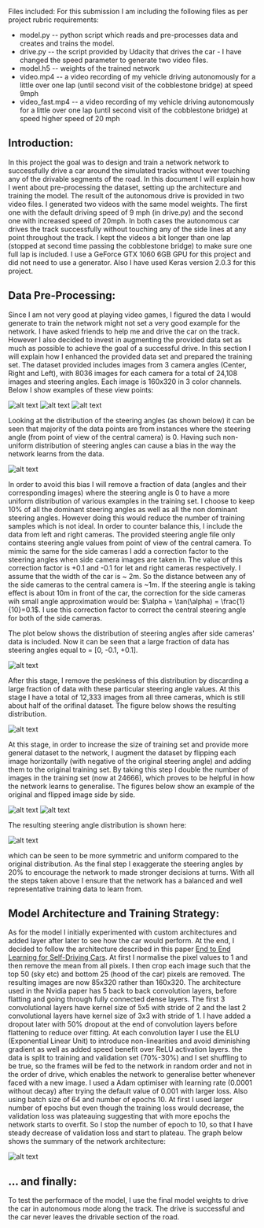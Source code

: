 Files included:
For this submission I am including the following files as per project rubric requirements:
* model.py -- python script which reads and pre-processes data and creates and trains the model.
* drive.py -- the script provided by Udacity that drives the car - I have changed the speed parameter to generate two video files.
* model.h5 -- weights of the trained network
* video.mp4 -- a video recording of my vehicle driving autonomously for a little over one lap (until second visit of the cobblestone bridge) at speed 9mph
* video_fast.mp4 -- a video recording of my vehicle driving autonomously for a little over one lap (until second visit of the cobblestone bridge) at speed higher speed of 20 mph

[//]: # (Image References)
[image1]: ./plots/left_view.png "Left"
[image2]: ./plots/center_view.png "Center"
[image3]: ./plots/right_view.png "Right"

[image4]: ./plots/original_steering_angles.png "Steering Angles"


[image5]: ./plots/all_steering_angles_post_correction.png "From three cameras"

[image6]: ./plots/all_steering_angles_peakiness_removed.png "Reduce dominant angles"


[image7]: ./plots/before_flip.png "Before"
[image8]: ./plots/after_flip.png "After"
[image9]: ./plots/final_angle_dist.png "Final Distribution"
[image10]: ./plots/nn_arch.png "Architecture"


## Introduction: 
In this project the goal was to design and train a network network to successfully drive a car around the simulated tracks without ever touching any of the drivable segments of the road.
In this document I will explain how I went about pre-processing the dataset, setting up the architecture and training the model. The result of the autonomous drive is provided in two video files.
I generated two videos with the same model weights. The first one with the default driving speed of 9 mph (in drive.py) and the second one with increased speed of 20mph. In both cases the autonomous car drives the track successfully without touching any of the side lines at any point throughout the track. I kept the videos a bit longer than one lap (stopped at second time passing the cobblestone bridge) to make sure one full lap is included.
I use a GeForce GTX 1060 6GB GPU for this project and did not need to use a generator. Also I have used Keras version 2.0.3 for this project.


## Data Pre-Processing:
Since I am not very good at playing video games, I figured the data I would generate to train the network might not set a very good example for the network. I have asked friends to help me and drive the car on the track. However I also decided to invest in augmenting the provided data set as much as possible to achieve the goal of a successful drive. 
In this section I will explain how I enhanced the provided data set and prepared the training set. 
The dataset provided includes images from 3 camera angles (Center, Right and Left), with 8036 images for each camera for a total of 24,108 images and steering angles. Each image is 160x320 in 3 color channels.  Below I show examples of these view points:

![alt text][image1]
![alt text][image2]
![alt text][image3]



Looking at the distribution of the steering angles (as shown below) it can be seen that majority of the data points are from instances where the steering angle (from point of view of the central camera) is 0. Having such non-uniform distribution of steering angles can cause a bias in the way the network learns from the data. 


![alt text][image4]


In order to avoid this bias I will remove a fraction of data (angles and their corresponding images) where the steering angle is 0 to have a more uniform distribution of various examples in the training set. I choose to keep 10% of all the dominant steering angles as well as all the non dominant steering angles.
However doing this would reduce the number of training samples which is not ideal. In order to counter balance this, I include the data from left and right cameras. The provided steering angle file only contains steering angle values from point of view of the central camera. To mimic the same for the side cameras I add a correction factor to the steering angles when side camera images are taken in. 
The value of this correction factor is +0.1 and -0.1 for let and right cameras respectively. 
I assume that the width of the car is ~ 2m. So the distance between any of the side cameras to the central camera is ~1m. If the steering angle is taking effect is about 10m in front of the car, the correction for the side cameras wih small angle approximation would be: $\alpha = \tan(\alpha) = \frac{1}{10}=0.1$. I use this correction factor to correct the central steering angle for both of the side cameras.

The plot below shows the distribution of steering angles after side cameras' data is included. Now it can be seen that a large fraction of data has steering angles equal to = [0, -0.1, +0.1]. 

![alt text][image5]

After this stage, I remove the peskiness of this distribution by discarding a large fraction of data with these particular steering angle values. At this stage I have a total of 12,333 images from all three cameras, which is still about half of the orifinal dataset. The figure below shows the resulting distribution.

![alt text][image6]



At this stage, in order to increase the size of training set and provide more general dataset to the network, I augment the dataset by flipping each image horizontally (with negative of the original steering angle) and adding them to the original training set. By taking this step I double the number of images in the training set (now at 24666), which proves to be helpful in how the network learns to generalise.
The figures below show an example of the original and flipped image side by side.

![alt text][image7]
![alt text][image8]


The resulting steering angle distribution is shown here: 

![alt text][image9]


which can be seen to be more symmetric and uniform compared to the original distribution.
As the final step I exaggerate the steering angles by 20% to encourage the network to made stronger decisions at turns. 
With all the steps taken above I ensure that the network has a balanced and well representative training data to learn from.


## Model Architecture and Training Strategy:
As for the model I initially experimented with custom architectures and added layer after later to see how the car would perform. At the end, I decided to follow the architecture described in this paper [End to End Learning for Self-Driving Cars](https://arxiv.org/abs/1604.07316). At first I normalise the pixel values to 1 and then remove the mean from all pixels. I then crop each image such that the top 50 (sky etc) and bottom 25 (hood of the car) pixels are removed. The resulting images are now 85x320 rather than 160x320. The architecture used in the Nvidia paper has 5 back to back convolution layers, before flatting and going through fully connected dense layers. The first 3 convolutional layers have kernel size of 5x5 with stride of 2 and the last 2 convolutional layers have kernel size of 3x3 with stride of 1. I have added a dropout later with 50% dropout at the end of convolution layers before flattening to reduce over fitting. At each convolution layer I use the ELU (Exponential Linear Unit) to introduce non-linearities and avoid diminishing gradient as well as added speed benefit over ReLU activation layers.
the data is split to training and validation set (70%-30%) and I set shuffling to be true, so the frames will be fed to the network in random order and not in the order of drive, which enables the network to generalise better whenever faced with a new image.
I used a Adam optimiser with learning rate (0.0001 without decay) after trying the default value of 0.001 with larger loss.
Also using batch size of 64 and number of epochs 10. At first I used larger number of epochs but even though the training loss would decrease, the validation loss was plateauing suggesting that with more epochs the network starts to overfit. So I stop the number of epoch to 10, so that I have steady decrease of validation loss and start to plateau.
The graph below shows the summary of the network architecture: 
 
![alt text][image10]



## ... and finally:
To test the performace of the model, I use the final model weights to drive the car in autonomous mode along the track. The drive is successful and the car never leaves the drivable section of the road. 


